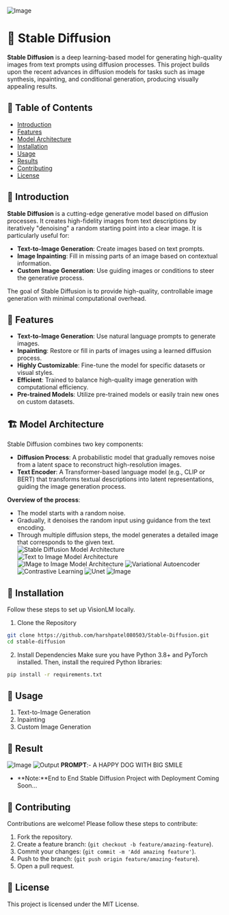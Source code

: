 ![Image](https://github.com/user-attachments/assets/03dbaf3d-43b4-4b1d-9ffd-540c812ffa55)

# 🎨 Stable Diffusion

**Stable Diffusion** is a deep learning-based model for generating high-quality images from text prompts using diffusion processes. This project builds upon the recent advances in diffusion models for tasks such as image synthesis, inpainting, and conditional generation, producing visually appealing results.

## 📜 Table of Contents

- [Introduction](#introduction)
- [Features](#features)
- [Model Architecture](#model-architecture)
- [Installation](#installation)
- [Usage](#usage)
- [Results](#results)
- [Contributing](#contributing)
- [License](#license)

## 🌟 Introduction
**Stable Diffusion** is a cutting-edge generative model based on diffusion processes. It creates high-fidelity images from text descriptions by iteratively "denoising" a random starting point into a clear image. It is particularly useful for:

- **Text-to-Image Generation**: Create images based on text prompts.
- **Image Inpainting**: Fill in missing parts of an image based on contextual information.
- **Custom Image Generation**: Use guiding images or conditions to steer the generative process.

The goal of Stable Diffusion is to provide high-quality, controllable image generation with minimal computational overhead.

## 🚀 Features

- **Text-to-Image Generation**: Use natural language prompts to generate images.
- **Inpainting**: Restore or fill in parts of images using a learned diffusion process.
- **Highly Customizable**: Fine-tune the model for specific datasets or visual styles.
- **Efficient**: Trained to balance high-quality image generation with computational efficiency.
- **Pre-trained Models**: Utilize pre-trained models or easily train new ones on custom datasets.

## 🏗️ Model Architecture

Stable Diffusion combines two key components:
- **Diffusion Process**: A probabilistic model that gradually removes noise from a latent space to reconstruct high-resolution images.
- **Text Encoder**: A Transformer-based language model (e.g., CLIP or BERT) that transforms textual descriptions into latent representations, guiding the image generation process.

**Overview of the process**:

- The model starts with a random noise.
- Gradually, it denoises the random input using guidance from the text encoding.
- Through multiple diffusion steps, the model generates a detailed image that corresponds to the given text.
![Stable Diffusion Model Architecture](https://github.com/user-attachments/assets/de9368ea-f36c-440e-9fa2-c31eaa447f32)
![Text to Image Model Architecture](https://github.com/user-attachments/assets/90d205be-0bed-4aa3-8d16-d1bcb7b96a22)
![IMage to Image Model Architecture](https://github.com/user-attachments/assets/85d5eeb4-fae1-4558-bcc2-4772f8777ce6)
![Variational Autoencoder](https://github.com/user-attachments/assets/a99f0a65-8ed7-4779-a364-5472b945fc27)
![Contrastive Learning](https://github.com/user-attachments/assets/068b32d9-112e-44ed-9d4e-efe5f944d705)
![Unet](https://github.com/user-attachments/assets/59a59e5d-a5cb-4c4f-9d9d-b44f7e55cf29)
![Image](https://github.com/user-attachments/assets/760dd96b-7f89-451f-b06e-cdc90d7ddd34)



## 🔧 Installation
Follow these steps to set up VisionLM locally.
1. Clone the Repository
```bash
git clone https://github.com/harshpatel080503/Stable-Diffusion.git
cd stable-diffusion
```
2. Install Dependencies
Make sure you have Python 3.8+ and PyTorch installed. Then, install the required Python libraries:
```bash
pip install -r requirements.txt
```

## 📖 Usage
1. Text-to-Image Generation
2. Inpainting
3. Custom Image Generation

## 🎯 Result
![Image](https://github.com/user-attachments/assets/ee5a4369-84da-4d76-88c0-96afeb7d6ea3)
![Output](https://github.com/user-attachments/assets/f6c2c167-e510-46a3-8d06-9df2b8a9fe4b)
**PROMPT**:- A HAPPY DOG WITH BIG SMILE

- **Note:**End to End Stable Diffusion Project with Deployment Coming Soon...

## 👥 Contributing
Contributions are welcome! Please follow these steps to contribute:

1. Fork the repository.
2. Create a feature branch: (```git checkout -b feature/amazing-feature```).
3. Commit your changes: (```git commit -m 'Add amazing feature'```).
4. Push to the branch: (```git push origin feature/amazing-feature```).
5. Open a pull request.

## 📝 License
This project is licensed under the MIT License.

